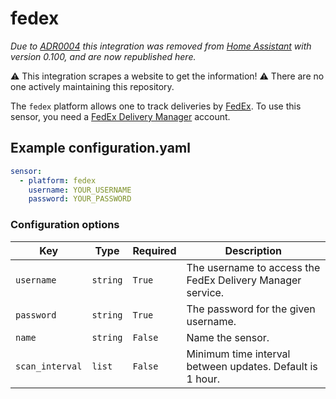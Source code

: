 # fedex

_Due to [ADR0004](https://github.com/home-assistant/architecture/blob/master/adr/0004-webscraping.md) this integration was removed from [Home Assistant](https://github.com/home-assistant/home-assistant/tree/0.99.0) with version 0.100, and are now republished here._

⚠️ This integration scrapes a website to get the information!
⚠️ There are no one actively maintaining this repository.

The `fedex` platform allows one to track deliveries by [FedEx](http://www.fedex.com/). To use this sensor, you need a [FedEx Delivery Manager](https://www.fedex.com/us/delivery/) account.

## Example configuration.yaml

```yaml
sensor:
  - platform: fedex
    username: YOUR_USERNAME
    password: YOUR_PASSWORD
```

### Configuration options

Key | Type | Required | Description
-- | -- | -- | --
`username` | `string` | `True` | The username to access the FedEx Delivery Manager service.
`password` | `string` | `True` | The password for the given username.
`name` | `string` | `False` | Name the sensor.
`scan_interval` | `list` | `False` | Minimum time interval between updates. Default is 1 hour.
